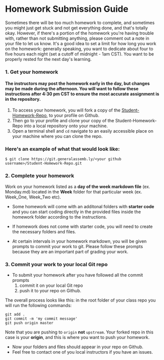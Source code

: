
# Homework Submission Guide

Sometimes there will be too much homework to complete, and sometimes you might just get stuck and not get everything done, and that's totally okay. However, if there's a portion of the homework you're having trouble with, rather than not submitting anything, please comment out a note in your file to let us know. It's a good idea to set a limit for how long you work on the homework: generally speaking, you want to dedicate about four to five hours each night (set a cutoff of midnight - 1am CST). You want to be properly rested for the next day's learning.


### 1. Get your homework
#### The instructors may post the homework early in the day, but changes may be made during the afternoon. You will want to follow these instructions after 4:30 pm CST to ensure the most accurate assignment is in the repository.

1. To access your homework, you will fork a copy of the [Student-Homework-Repo](https://git.generalassemb.ly/WDIplus-ATX/Student-Homework-Repo), to your profile on Github. 
2. Then go to your profile and clone your copy of the Student-Homework-Repo into a local repository onto your machine.
3. Open a terminal shell and `cd` navigate to an easily accessible place on your machine where you can clone the repo.


### Here's an example of what that would look like:
 `$ git clone https://git.generalassemb.ly/<your github username>/Student-Homework-Repo.git`


### 2. Complete your homework

Work on your homework listed as a **day of the week markdown file** (ex. Monday.md) located in the **Week** folder for that particular week (ex. Week_One, Week_Two etc).

- Some homework will come with an additonal folders with **starter code** and you can start coding directly in the provided files inside the homework folder according to the instructions.

- If homework does not come with starter code, you will need to create the necessary folders and files.

- At certain intervals in your homework markdown, you will be given prompts to commit your work to git. Please follow these prompts because they are an important part of grading your work.


### 3. Commit your work to your local Git repo

* To submit your homework after you have followed all the commit prompts
  1. commit it on your local Git repo
  2. push it to your repo on Github. 
  
The overall process looks like this: in the root folder of your class repo you will run the following commands:

```
git add .
git commit -m 'my commit message'
git push origin master
```


Note that you are pushing to `origin` **not** `upstream`. Your forked repo in this case is your **origin**, and this is where you want to push your homework.

- Now your folders and files should appear in your repo on Github. 
- Feel free to contact one of you local instructors if you have an issues. 





